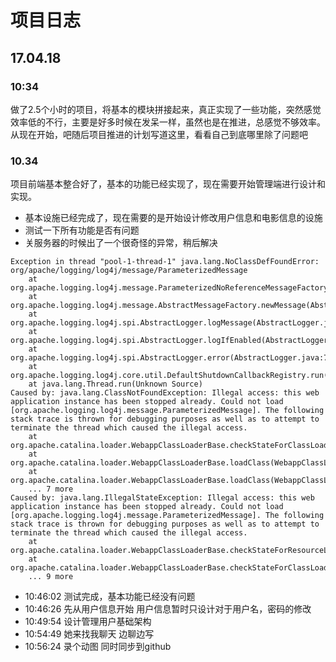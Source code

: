 # 项目日志
## 17.04.18 
### 10:34
做了2.5个小时的项目，将基本的模块拼接起来，真正实现了一些功能，突然感觉效率低的不行，主要是好多时候在发呆一样，虽然也是在推进，总感觉不够效率。从现在开始，吧随后项目推进的计划写道这里，看看自己到底哪里除了问题吧

### 10.34
项目前端基本整合好了，基本的功能已经实现了，现在需要开始管理端进行设计和实现。
* 基本设施已经完成了，现在需要的是开始设计修改用户信息和电影信息的设施
* 测试一下所有功能是否有问题
* 关服务器的时候出了一个很奇怪的异常，稍后解决
```
Exception in thread "pool-1-thread-1" java.lang.NoClassDefFoundError: org/apache/logging/log4j/message/ParameterizedMessage
	at org.apache.logging.log4j.message.ParameterizedNoReferenceMessageFactory.newMessage(ParameterizedNoReferenceMessageFactory.java:104)
	at org.apache.logging.log4j.message.AbstractMessageFactory.newMessage(AbstractMessageFactory.java:75)
	at org.apache.logging.log4j.spi.AbstractLogger.logMessage(AbstractLogger.java:2010)
	at org.apache.logging.log4j.spi.AbstractLogger.logIfEnabled(AbstractLogger.java:1884)
	at org.apache.logging.log4j.spi.AbstractLogger.error(AbstractLogger.java:793)
	at org.apache.logging.log4j.core.util.DefaultShutdownCallbackRegistry.run(DefaultShutdownCallbackRegistry.java:76)
	at java.lang.Thread.run(Unknown Source)
Caused by: java.lang.ClassNotFoundException: Illegal access: this web application instance has been stopped already. Could not load [org.apache.logging.log4j.message.ParameterizedMessage]. The following stack trace is thrown for debugging purposes as well as to attempt to terminate the thread which caused the illegal access.
	at org.apache.catalina.loader.WebappClassLoaderBase.checkStateForClassLoading(WebappClassLoaderBase.java:1343)
	at org.apache.catalina.loader.WebappClassLoaderBase.loadClass(WebappClassLoaderBase.java:1206)
	at org.apache.catalina.loader.WebappClassLoaderBase.loadClass(WebappClassLoaderBase.java:1167)
	... 7 more
Caused by: java.lang.IllegalStateException: Illegal access: this web application instance has been stopped already. Could not load [org.apache.logging.log4j.message.ParameterizedMessage]. The following stack trace is thrown for debugging purposes as well as to attempt to terminate the thread which caused the illegal access.
	at org.apache.catalina.loader.WebappClassLoaderBase.checkStateForResourceLoading(WebappClassLoaderBase.java:1353)
	at org.apache.catalina.loader.WebappClassLoaderBase.checkStateForClassLoading(WebappClassLoaderBase.java:1341)
	... 9 more

```
* 10:46:02 测试完成，基本功能已经没有问题
* 10:46:26 先从用户信息开始 用户信息暂时只设计对于用户名，密码的修改
* 10:49:54 设计管理用户基础架构
* 10:54:49 她来找我聊天 边聊边写
* 10:56:24 录个动图 同时同步到github

